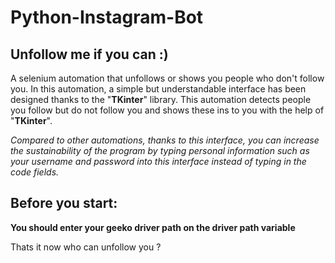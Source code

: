# Python-Instagram-Bot
## Unfollow me if you can :)

A selenium automation that unfollows or shows you people who don't follow you.
In this automation, a simple but understandable interface has been designed thanks to the "**TKinter**" library.
This automation detects people you follow but do not follow you and shows these ins to you with the help of "**TKinter**".

*Compared to other automations, thanks to this interface, you can increase the sustainability of the program by typing personal information such as your username and password into this interface instead of typing in the code fields.*

## Before you start:
**You should enter your geeko driver path on the driver path variable**

Thats it now who can unfollow you ?
